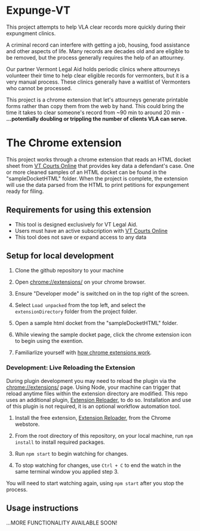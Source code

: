# Expunge-VT

This project attempts to help VLA clear records more quickly during their expungment clinics.

A criminal record can interfere with getting a job, housing, food assistance and other aspects of life. Many records are decades old and are eligible to be removed, but the process generally requires the help of an attourney.

Our partner Vermont Legal Aid holds periodic clinics where attourneys volunteer their time to help clear eligible records for vermonters, but it is a very manual process. These clinics generally have a waitlist of Vermonters who cannot be processed.

This project is a chrome extension that let's attourneys generate printable forms rather than copy them from the web by hand. This could bring the time it takes to clear someone's record from ~90 min to around 20 min -
**...potentially doubling or trippling the number of clients VLA can serve.**

# The Chrome extension

This project works through a chrome extension that reads an HTML docket sheet from [VT Courts Online](https://secure.vermont.gov/vtcdas/user) that provides key data a defendant's case. One or more cleaned samples of an HTML docket can be found in the "sampleDocketHTML" folder. When the project is complete, the extension will use the data parsed from the HTML to print petitions for expungement ready for filing.

## Requirements for using this extension

- This tool is designed exclusively for VT Legal Aid.
- Users must have an active subscription with [VT Courts Online](https://secure.vermont.gov/vtcdas/user)
- This tool does not save or expand access to any data

## Setup for local development

1. Clone the github repository to your machine

1. Open [chrome://extensions/](chrome://extensions/) on your chrome browser.

1. Ensure "Developer mode" is switched on in the top right of the screen.

1. Select `Load unpacked` from the top left, and select the `extensionDirectory` folder from the project folder.

1. Open a sample html docket from the "sampleDocketHTML" folder.

1. While viewing the sample docket page, click the chrome extension icon to begin using the exention.

1. Familiarlize yourself with [how chrome extensions work](./README_EXTENSIONS_OVERVIEW.md).

### Development: Live Reloading the Extension

During plugin development you may need to reload the plugin via the [chrome://extensions/](chrome://extensions/) page. Using Node, your machine can trigger that  reload anytime files within the extension directory are modified. This repo uses an additional plugin, [Extension Reloader](https://chrome.google.com/webstore/detail/extensions-reloader/fimgfedafeadlieiabdeeaodndnlbhid), to do so.  Installation and use of this plugin is not required, it is an optional workflow automation tool.

1. Install the free extension, [Extension Reloader](https://chrome.google.com/webstore/detail/extensions-reloader/fimgfedafeadlieiabdeeaodndnlbhid), from the Chrome webstore.

1. From the root directory of this repository, on your local machine, run `npm install` to install required packages.

1. Run `npm start` to begin watching for changes.

1. To stop watching for changes, use `Ctrl + C` to end the watch in the same terminal window you applied step 3.

You will need to start watching again, using `npm start` after you stop the process.

## Usage instructions

...MORE FUNCTIONALITY AVAILABLE SOON!
